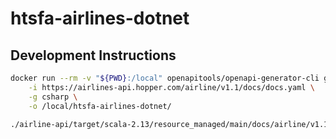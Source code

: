 # htsfa-airlines-dotnet

## Development Instructions

```bash
docker run --rm -v "${PWD}:/local" openapitools/openapi-generator-cli generate \
    -i https://airlines-api.hopper.com/airline/v1.1/docs/docs.yaml \
    -g csharp \
    -o /local/htsfa-airlines-dotnet/

./airline-api/target/scala-2.13/resource_managed/main/docs/airline/v1.1/openapi.yml
